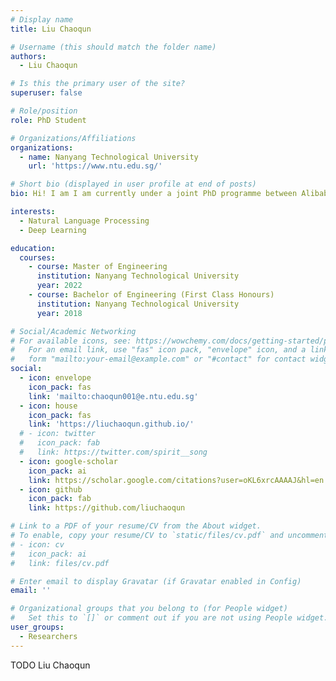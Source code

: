 ```yaml
---
# Display name
title: Liu Chaoqun

# Username (this should match the folder name)
authors:
  - Liu Chaoqun

# Is this the primary user of the site?
superuser: false

# Role/position
role: PhD Student

# Organizations/Affiliations
organizations:
  - name: Nanyang Technological University
    url: 'https://www.ntu.edu.sg/'

# Short bio (displayed in user profile at end of posts)
bio: Hi! I am I am currently under a joint PhD programme between Alibaba DAMO Academy and Nanyang Technological University, Singapore. Before that, I got my Master of Engineering degree and Bachelor of Engineering degree with First Class Honours at Nanyang Technological University, Singapore.

interests:
  - Natural Language Processing
  - Deep Learning

education:
  courses:
    - course: Master of Engineering
      institution: Nanyang Technological University
      year: 2022
    - course: Bachelor of Engineering (First Class Honours)
      institution: Nanyang Technological University
      year: 2018

# Social/Academic Networking
# For available icons, see: https://wowchemy.com/docs/getting-started/page-builder/#icons
#   For an email link, use "fas" icon pack, "envelope" icon, and a link in the
#   form "mailto:your-email@example.com" or "#contact" for contact widget.
social:
  - icon: envelope
    icon_pack: fas
    link: 'mailto:chaoqun001@e.ntu.edu.sg'
  - icon: house
    icon_pack: fas
    link: 'https://liuchaoqun.github.io/'
  # - icon: twitter
  #   icon_pack: fab
  #   link: https://twitter.com/spirit__song
  - icon: google-scholar
    icon_pack: ai
    link: https://scholar.google.com/citations?user=oKL6xrcAAAAJ&hl=en
  - icon: github
    icon_pack: fab
    link: https://github.com/liuchaoqun

# Link to a PDF of your resume/CV from the About widget.
# To enable, copy your resume/CV to `static/files/cv.pdf` and uncomment the lines below.
# - icon: cv
#   icon_pack: ai
#   link: files/cv.pdf

# Enter email to display Gravatar (if Gravatar enabled in Config)
email: ''

# Organizational groups that you belong to (for People widget)
#   Set this to `[]` or comment out if you are not using People widget.
user_groups:
  - Researchers
---
```


TODO Liu Chaoqun

